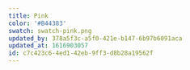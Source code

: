 ```yaml
---
title: Pink
color: '#B44383'
swatch: swatch-pink.png
updated_by: 378a5f3c-a5f0-421e-b147-6b97b6091aca
updated_at: 1616903057
id: c7c423c6-4ed1-42eb-9ff3-d8b28a19562f
---
```

